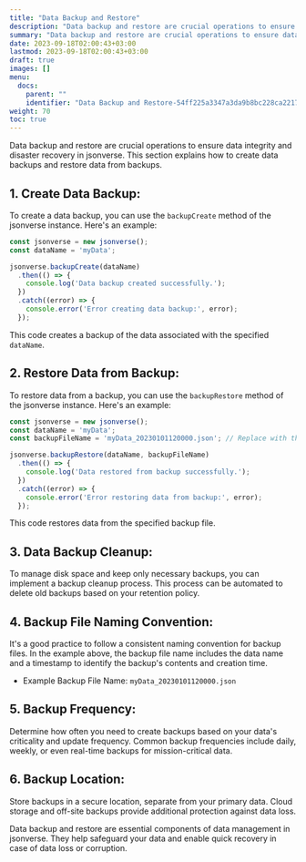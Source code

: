 ```yaml
---
title: "Data Backup and Restore"
description: "Data backup and restore are crucial operations to ensure data integrity and disaster recovery in jsonverse. This section explains how to create data backups and restore data from backups."
summary: "Data backup and restore are crucial operations to ensure data integrity and disaster recovery in jsonverse. This section explains how to create data backups and restore data from backups."
date: 2023-09-18T02:00:43+03:00
lastmod: 2023-09-18T02:00:43+03:00
draft: true
images: []
menu:
  docs:
    parent: ""
    identifier: "Data Backup and Restore-54ff225a3347a3da9b8bc228ca2217ee"
weight: 70
toc: true
---
```


Data backup and restore are crucial operations to ensure data integrity and disaster recovery in jsonverse. This section explains how to create data backups and restore data from backups.

## 1. **Create Data Backup**:

   To create a data backup, you can use the `backupCreate` method of the jsonverse instance. Here's an example:

   ```javascript
   const jsonverse = new jsonverse();
   const dataName = 'myData';

   jsonverse.backupCreate(dataName)
     .then(() => {
       console.log('Data backup created successfully.');
     })
     .catch((error) => {
       console.error('Error creating data backup:', error);
     });
   ```

   This code creates a backup of the data associated with the specified `dataName`.

## 2. **Restore Data from Backup**:

   To restore data from a backup, you can use the `backupRestore` method of the jsonverse instance. Here's an example:

   ```javascript
   const jsonverse = new jsonverse();
   const dataName = 'myData';
   const backupFileName = 'myData_20230101120000.json'; // Replace with the actual backup file name

   jsonverse.backupRestore(dataName, backupFileName)
     .then(() => {
       console.log('Data restored from backup successfully.');
     })
     .catch((error) => {
       console.error('Error restoring data from backup:', error);
     });
   ```

   This code restores data from the specified backup file.

## 3. **Data Backup Cleanup**:

   To manage disk space and keep only necessary backups, you can implement a backup cleanup process. This process can be automated to delete old backups based on your retention policy.

## 4. **Backup File Naming Convention**:

   It's a good practice to follow a consistent naming convention for backup files. In the example above, the backup file name includes the data name and a timestamp to identify the backup's contents and creation time.

   - Example Backup File Name: `myData_20230101120000.json`

## 5. **Backup Frequency**:

   Determine how often you need to create backups based on your data's criticality and update frequency. Common backup frequencies include daily, weekly, or even real-time backups for mission-critical data.

## 6. **Backup Location**:

   Store backups in a secure location, separate from your primary data. Cloud storage and off-site backups provide additional protection against data loss.

Data backup and restore are essential components of data management in jsonverse. They help safeguard your data and enable quick recovery in case of data loss or corruption.
